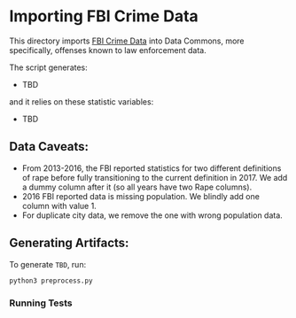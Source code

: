 # Importing FBI Crime Data

This directory imports [FBI Crime Data](https://ucr.fbi.gov/crime-in-the-u.s) into Data Commons, more specifically, offenses known to law enforcement data.



The script generates:
- TBD

and it relies on these statistic variables:
- TBD


## Data Caveats:
- From 2013-2016, the FBI reported statistics for two different definitions of rape before fully transitioning to the current definition in 2017. We add a dummy column after it (so all years have two Rape columns).
- 2016 FBI reported data is missing population. We blindly add one column with value 1. 
- For duplicate city data, we remove the one with wrong population data. 

## Generating Artifacts:

To generate `TBD`, run:

```bash
python3 preprocess.py
```

### Running Tests

```bash
```